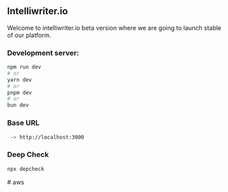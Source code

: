 ## Intelliwriter.io
Welcome to intelliwriter.io beta version where we are going to launch stable of our platform.

### Development server:

```bash
npm run dev
# or
yarn dev
# or
pnpm dev
# or
bun dev
```

### Base URL
```bash
 -> http://localhost:3000
```

### Deep Check
```bash
npx depcheck
```
#   a w s  
 